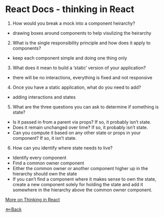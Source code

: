 # React Docs - thinking in React

1. How would you break a mock into a component heirarchy?
  - drawing boxes around components to help visulizing the heirarchy

2. What is the single responsibility principle and how does it apply to components?
  - keep each component simple and doing one thing only

3. What does it mean to build a ‘static’ version of your application?
  - there will be no interactions, everything is fixed and not responsive 

4. Once you have a static application, what do you need to add?
  - adding interactions and states

5. What are the three questions you can ask to determine if something is state?
  - Is it passed in from a parent via props? If so, it probably isn’t state.
  - Does it remain unchanged over time? If so, it probably isn’t state.
  - Can you compute it based on any other state or props in your component? If so, it isn’t state.

6. How can you identify where state needs to live?
  - Identify every component 
  - Find a common owner component 
  - Either the common owner or another component higher up in the hierarchy should own the state
  - If you can’t find a component where it makes sense to own the state, create a new component solely for holding the state and add it somewhere in the hierarchy above the common owner component.

[More on Thinking in React](https://reactjs.org/docs/thinking-in-react.html)

[<==Back](README.md)